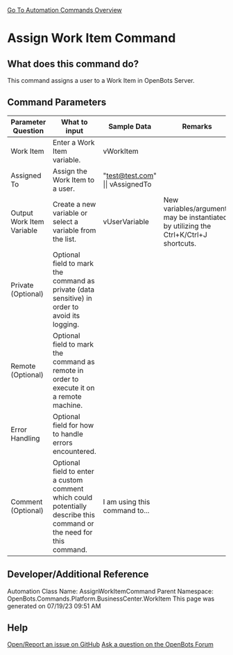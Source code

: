 <!--TITLE: Assign Work Item Command -->
<!-- SUBTITLE: a command in the Platform Commands\Business Center\Work Item group. -->
[Go To Automation Commands Overview](/automation-commands)


# Assign Work Item Command


## What does this command do?
This command assigns a user to a Work Item in OpenBots Server.


## Command Parameters
| Parameter Question   	| What to input  	|  Sample Data 	| Remarks  	|
| ---                    | ---               | ---           | ---       |
|Work Item|Enter a Work Item variable.|vWorkItem||
|Assigned To|Assign the Work Item to a user.|"test@test.com" \|\| vAssignedTo||
|Output Work Item Variable|Create a new variable or select a variable from the list.|vUserVariable|New variables/arguments may be instantiated by utilizing the Ctrl+K/Ctrl+J shortcuts.|
|Private (Optional)|Optional field to mark the command as private (data sensitive) in order to avoid its logging.|||
|Remote (Optional)|Optional field to mark the command as remote in order to execute it on a remote machine.|||
|Error Handling|Optional field for how to handle errors encountered.|||
|Comment (Optional)|Optional field to enter a custom comment which could potentially describe this command or the need for this command.|I am using this command to...||


## Developer/Additional Reference
Automation Class Name: AssignWorkItemCommand
Parent Namespace: OpenBots.Commands.Platform.BusinessCenter.WorkItem
This page was generated on 07/19/23 09:51 AM


## Help
[Open/Report an issue on GitHub](https://github.com/OpenBotsAI/OpenBots.Studio/issues/new)
[Ask a question on the OpenBots Forum](https://openbots.ai/forums/)
